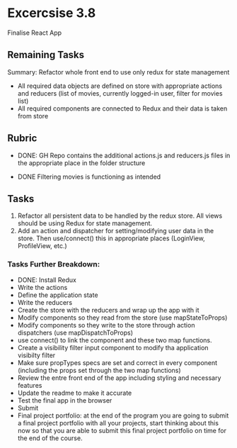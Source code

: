 # Excercsise 3.8
Finalise React App

## Remaining Tasks

Summary: Refactor whole front end to use only redux for state management

- All required data objects are defined on store with appropriate actions and reducers (list of movies, currently logged-in user, filter for movies list)
- All required components are connected to Redux and their data is taken from store

## Rubric
- DONE: GH Repo contains the additional actions.js and reducers.js files in the appropriate place in the folder structure

- DONE Filtering movies is functioning as intended

## Tasks
1. Refactor all persistent data to be handled by the redux store. All views should be using Redux for state management.
2. Add an action and dispatcher for setting/modifying user data in the store. Then use/connect() this in appropriate places (LoginView, ProfileView, etc.)

### Tasks Further Breakdown:
- DONE: Install Redux
- Write the actions
- Define the application state
- Write the reducers
- Create the store with the reducers and wrap up the app with it
- Modify components so they read from the store (use mapStateToProps)
- Modify components so they write to the store through action dispatchers (use mapDispatchToProps)
- use connect() to link the component and these two map functions.
- Create a visibility filter input component to modify tha application visibilty filter
- Make sure propTypes specs are set and correct in every component (including the props set through the two map functions)
- Review the entre front end of the app including styling and necessary features
- Update the readme to make it accurate
- Test the final app in the browser
- Submit
- Final project portfolio: at the end of the program you are going to submit a final project portfolio with all your projects, start thinking about this now so that you are able to submit this final project portfolio on time for the end of the course.

